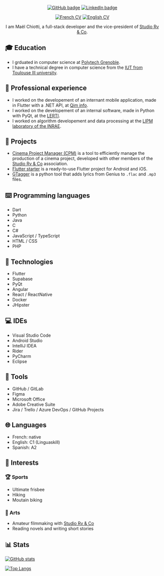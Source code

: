 <div align="center">

[![GitHub badge](https://img.shields.io/badge/GitHub-maelchiotti-161b22?logo=github&logoColor=white&style=for-the-badge)](https://github.com/maelchiotti)
[![LinkedIn badge](https://img.shields.io/badge/LinkedIn-maelchiotti-0a66c2?logo=linkedin&logoColor=white&style=for-the-badge)](https://www.linkedin.com/in/maelchiotti)

[![French CV](https://img.shields.io/badge/CV-Français-d6be9d?labelColor=122d42&style=for-the-badge)](https://drive.google.com/file/d/1XThRO6gzGCwzFEknXy-nit3VoQb3Svga/view?usp=sharing)
[![English CV](https://img.shields.io/badge/CV-English-d6be9d?labelColor=122d42&style=for-the-badge)](https://drive.google.com/file/d/1AFSIlm1tWQf63rtPGiflORYhAiB8tLaO/view?usp=sharing)

I am Maël Chiotti, a full-stack developer and the vice-president of [Studio Rv & Co](https://rvandco.fr/).

</div>

## :mortar_board: Education

- I grduated in computer science at [Polytech Grenoble](https://www.polytech-grenoble.fr/).
- I have a technical degree in computer science from the [IUT from Toulouse III university](https://iut.univ-tlse3.fr/informatique/).

## :briefcase: Professional experience

- I worked on the developement of an internant mobile application, made in Flutter with a .NET API, at [Qim info](https://www.qiminfo.ch/).
- I worked on the developement of an internal software, made in Python with PyQt, at the [LERTI](https://www.lerti.fr/).
- I worked on algorithm developement and data processing at the [LIPM laboratory of the INRAE](https://www.inrae.fr/).

## :dart: Projects

- [Cinema Project Manager (CPM)](https://github.com/StudioRvAndCo/CPM-frontend) is a tool to efficiently manage the production of a cinema project, developed with other members of the [Studio Rv & Co](https://rvandco.fr/) association.
- [Flutter starter](https://github.com/maelchiotti/flutter_starter) is a ready-to-use Flutter project for Android and iOS.
- [GTagger](https://github.com/maelchiotti/GTagger) is a python tool that adds lyrics from Genius to `.flac` and `.mp3` files.

## :keyboard: Programming languages

- Dart
- Python
- Java
- C
- C#
- JavaScript / TypeScript
- HTML / CSS
- PHP

## :wrench: Technologies

- Flutter
- Supabase
- PyQt
- Angular
- React / ReactNative
- Docker
- JHipster

## :computer: IDEs

- Visual Studio Code
- Android Studio
- IntelliJ IDEA
- Rider
- PyCharm
- Eclipse

## :toolbox: Tools

- GitHub / GitLab
- Figma
- Microsoft Office
- Adobe Creative Suite
- Jira / Trello / Azure DevOps / GitHub Projects

## :globe_with_meridians: Languages

- French: native
- English: C1 (Linguaskill)
- Spanish: A2

## :heartbeat: Interests

### :trophy: Sports

- Ultimate frisbee
- Hiking
- Moutain biking

### :art: Arts

- Amateur filmmaking with [Studio Rv & Co](https://rvandco.fr/)
- Reading novels and writing short stories

## :bar_chart: Stats

[![GitHub stats](https://github-readme-stats.vercel.app/api?username=maelchiotti&show_icons=true&theme=dark)](https://github.com/anuraghazra/github-readme-stats)

[![Top Langs](https://github-readme-stats.vercel.app/api/top-langs/?username=maelchiotti&show_icons=true&theme=dark)](https://github.com/anuraghazra/github-readme-stats)
